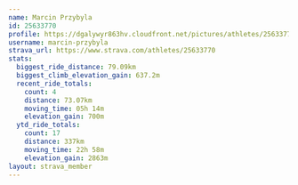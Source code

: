 ```yaml
---
name: Marcin Przybyla
id: 25633770
profile: https://dgalywyr863hv.cloudfront.net/pictures/athletes/25633770/12947173/2/large.jpg
username: marcin-przybyla
strava_url: https://www.strava.com/athletes/25633770
stats:
  biggest_ride_distance: 79.09km
  biggest_climb_elevation_gain: 637.2m
  recent_ride_totals:
    count: 4
    distance: 73.07km
    moving_time: 05h 14m
    elevation_gain: 700m
  ytd_ride_totals:
    count: 17
    distance: 337km
    moving_time: 22h 58m
    elevation_gain: 2863m
layout: strava_member
--- 
```

